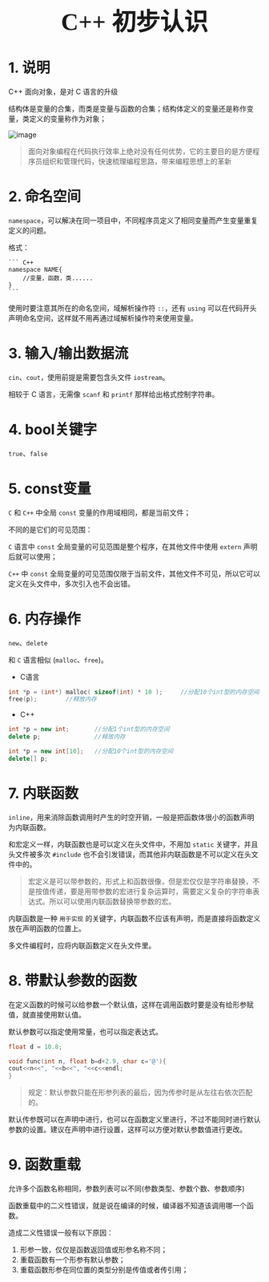 ### <center> <font size=34 face="STKaiti"> C++ 初步认识 </font>    <!-- {docsify-ignore} -->

# 1. 说明

C++ 面向对象，是对 C 语言的升级

结构体是变量的合集，而类是变量与函数的合集；结构体定义的变量还是称作变量，类定义的变量称作为对象；

![image](https://user-images.githubusercontent.com/26021085/165055623-087a9c40-e809-483d-b41f-d15dfc24fac1.png)

> 面向对象编程在代码执行效率上绝对没有任何优势，它的主要目的是方便程序员组织和管理代码，快速梳理编程思路，带来编程思想上的革新

# 2. 命名空间

`namespace`，可以解决在同一项目中，不同程序员定义了相同变量而产生变量重复定义的问题。

格式：

    ``` C++
    namespace NAME{
        //变量，函数，类......
    }
    ```

使用时要注意其所在的命名空间，域解析操作符 `::`，还有 `using` 可以在代码开头声明命名空间，这样就不用再通过域解析操作符来使用变量。

# 3. 输入/输出数据流

`cin`、`cout`，使用前提是需要包含头文件 `iostream`。

相较于 C 语言，无需像 `scanf` 和 `printf` 那样给出格式控制字符串。

# 4. bool关键字

`true`、`false`

# 5. const变量

`C` 和 `C++` 中全局 `const` 变量的作用域相同，都是当前文件；

不同的是它们的可见范围：

`C` 语言中 `const` 全局变量的可见范围是整个程序，在其他文件中使用 `extern` 声明后就可以使用；

`C++` 中 `const` 全局变量的可见范围仅限于当前文件，其他文件不可见，所以它可以定义在头文件中，多次引入也不会出错。

# 6. 内存操作

`new`、`delete`

和 `C` 语言相似 (`malloc`、`free`)。

* C语言

``` C++
int *p = (int*) malloc( sizeof(int) * 10 );     //分配10个int型的内存空间
free(p);        //释放内存
```

* C++

``` C++
int *p = new int;       //分配1个int型的内存空间
delete p;               //释放内存
```

``` C++
int *p = new int[10];   //分配10个int型的内存空间
delete[] p;
```

# 7. 内联函数

`inline`，用来消除函数调用时产生的时空开销，一般是把函数体很小的函数声明为内联函数。

和宏定义一样，内联函数也是可以定义在头文件中，不用加 `static` 关键字，并且头文件被多次 `#include` 也不会引发错误，而其他非内联函数是不可以定义在头文件中的。

> 宏定义是可以带参数的，形式上和函数很像，但是宏仅仅是字符串替换，不是按值传递，要是用带参数的宏进行复杂运算时，需要定义复杂的字符串表达式。所以可以使用内联函数替换带参数的宏。

内联函数是一种 `用于实现` 的关键字，内联函数不应该有声明，而是直接将函数定义放在声明函数的位置上。

多文件编程时，应将内联函数定义在头文件里。

# 8. 带默认参数的函数

在定义函数的时候可以给参数一个默认值，这样在调用函数时要是没有给形参赋值，就直接使用默认值。

默认参数可以指定使用常量，也可以指定表达式。

``` C++
float d = 10.8;

void func(int n, float b=d+2.9, char c='@'){
cout<<n<<", "<<b<<", "<<c<<endl;
}
```

> 规定：默认参数只能在形参列表的最后，因为传参时是从左往右依次匹配的。

默认传参既可以在声明中进行，也可以在函数定义里进行，不过不能同时进行默认参数的设置。建议在声明中进行设置，这样可以方便对默认参数值进行更改。

# 9. 函数重载

允许多个函数名称相同，参数列表可以不同(参数类型、参数个数、参数顺序)

函数重载中的二义性错误，就是说在编译的时候，编译器不知道该调用哪一个函数。

造成二义性错误一般有以下原因：

  1. 形参一致，仅仅是函数返回值或形参名称不同；
  2. 重载函数有一个形参有默认参数；
  3. 重载函数形参在同位置的类型分别是传值或者传引用；
